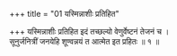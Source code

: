 +++
title = "01 यस्मिन्नाशीः प्रतिहित"

+++
यस्मिन्नाशीः प्रतिहित इदं तच्छल्यो वेणुर्वेष्टनं तेजनं च ।  
सूनुर्जनित्रीं जनयेहि शूण्वन्नयं त आत्मेत इत प्रहितः ॥ १ ॥
